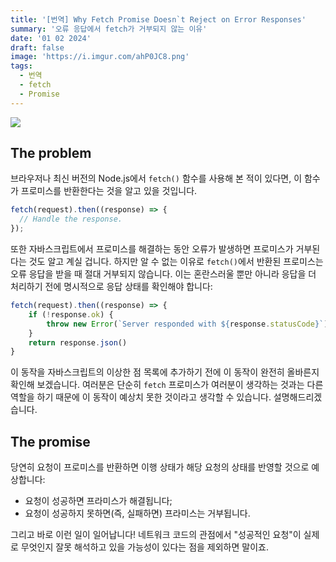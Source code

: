 ```yaml
---
title: '[번역] Why Fetch Promise Doesn`t Reject on Error Responses'
summary: '오류 응답에서 fetch가 거부되지 않는 이유'
date: '01 02 2024'
draft: false
image: 'https://i.imgur.com/ahP0JC8.png'
tags:
  - 번역
  - fetch
  - Promise
---
```


![](https://i.imgur.com/ahP0JC8.png)

## The problem

브라우저나 최신 버전의 Node.js에서 `fetch()` 함수를 사용해 본 적이 있다면, 이 함수가 프로미스를 반환한다는 것을 알고 있을 것입니다.

```ts
fetch(request).then((response) => {
  // Handle the response.
});
```

또한 자바스크립트에서 프로미스를 해결하는 동안 오류가 발생하면 프로미스가 거부된다는 것도 알고 계실 겁니다. 하지만 알 수 없는 이유로 `fetch()`에서 반환된 프로미스는 오류 응답을 받을 때 절대 거부되지 않습니다. 이는 혼란스러울 뿐만 아니라 응답을 더 처리하기 전에 명시적으로 응답 상태를 확인해야 합니다:

```ts
fetch(request).then((response) => {
	if (!response.ok) {
		throw new Error(`Server responded with ${response.statusCode}`)
	}
	return response.json()
}
```

이 동작을 자바스크립트의 이상한 점 목록에 추가하기 전에 이 동작이 완전히 올바른지 확인해 보겠습니다. 여러분은 단순히 `fetch` 프로미스가 여러분이 생각하는 것과는 다른 역할을 하기 때문에 이 동작이 예상치 못한 것이라고 생각할 수 있습니다. 설명해드리겠습니다.

## The promise

당연히 요청이 프로미스를 반환하면 이행 상태가 해당 요청의 상태를 반영할 것으로 예상합니다:

- 요청이 성공하면 프라미스가 해결됩니다;
- 요청이 성공하지 못하면(즉, 실패하면) 프라미스는 거부됩니다.

그리고 바로 이런 일이 일어납니다! 네트워크 코드의 관점에서 "성공적인 요청"이 실제로 무엇인지 잘못 해석하고 있을 가능성이 있다는 점을 제외하면 말이죠.
